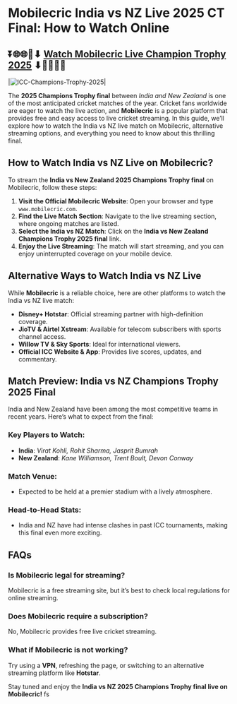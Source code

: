 # Mobilecric India vs NZ Live 2025 CT Final: How to Watch Online

## ⏬🌐🌐📌⬇ [Watch Mobilecric Live Champion Trophy 2025](https://ptvsportshd.net/smartcric-hd-cricket/) ⬇📌🌐🌐⏬

|![ICC-Champions-Trophy-2025](https://github.com/user-attachments/assets/eb0c49aa-ae7e-4ae0-a94f-0153617a517c)| 

The **2025 Champions Trophy final** between *India and New Zealand* is one of the most anticipated cricket matches of the year. Cricket fans worldwide are eager to watch the live action, and **Mobilecric** is a popular platform that provides free and easy access to live cricket streaming. In this guide, we’ll explore how to watch the India vs NZ live match on Mobilecric, alternative streaming options, and everything you need to know about this thrilling final.

## How to Watch India vs NZ Live on Mobilecric?

To stream the **India vs New Zealand 2025 Champions Trophy final** on Mobilecric, follow these steps:

1. **Visit the Official Mobilecric Website**: Open your browser and type `www.mobilecric.com`.
2. **Find the Live Match Section**: Navigate to the live streaming section, where ongoing matches are listed.
3. **Select the India vs NZ Match**: Click on the **India vs New Zealand Champions Trophy 2025 final** link.
4. **Enjoy the Live Streaming**: The match will start streaming, and you can enjoy uninterrupted coverage on your mobile device.

## Alternative Ways to Watch India vs NZ Live

While **Mobilecric** is a reliable choice, here are other platforms to watch the India vs NZ live match:

- **Disney+ Hotstar**: Official streaming partner with high-definition coverage.
- **JioTV & Airtel Xstream**: Available for telecom subscribers with sports channel access.
- **Willow TV & Sky Sports**: Ideal for international viewers.
- **Official ICC Website & App**: Provides live scores, updates, and commentary.


## Match Preview: India vs NZ Champions Trophy 2025 Final

India and New Zealand have been among the most competitive teams in recent years. Here’s what to expect from the final:

### Key Players to Watch:
- **India**: *Virat Kohli, Rohit Sharma, Jasprit Bumrah*
- **New Zealand**: *Kane Williamson, Trent Boult, Devon Conway*

### Match Venue:
- Expected to be held at a premier stadium with a lively atmosphere.

### Head-to-Head Stats:
- India and NZ have had intense clashes in past ICC tournaments, making this final even more exciting.


## FAQs

### Is Mobilecric legal for streaming?
Mobilecric is a free streaming site, but it’s best to check local regulations for online streaming.

### Does Mobilecric require a subscription?
No, Mobilecric provides free live cricket streaming.

### What if Mobilecric is not working?
Try using a **VPN**, refreshing the page, or switching to an alternative streaming platform like **Hotstar**.

Stay tuned and enjoy the **India vs NZ 2025 Champions Trophy final live on Mobilecric!** fs
